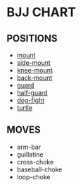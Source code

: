 # BJJ CHART

## POSITIONS

- [mount](/positions/mount.md)
- [side-mount](/positions/side-mount.md)
- [knee-mount](/positions/knee-mount.md)
- [back-mount](/positions/back-mount.md)
- [guard](/positions/guard.md)
- [half-guard](/positions/half-guard.md)
- [dog-fight](/positions/dog-fight.md)
- [turtle](/positions/turtle.md)

## MOVES

- arm-bar
- guillatine
- cross-choke
- baseball-choke
- loop-choke

